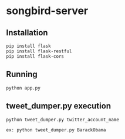 # songbird-server

## Installation

```
pip install flask
pip install flask-restful
pip install flask-cors
```

## Running

```
python app.py
```
## tweet_dumper.py execution
```
python tweet_dumper.py twitter_account_name

ex: python tweet_dumper.py BarackObama
```

